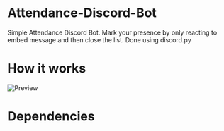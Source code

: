 # Attendance-Discord-Bot
Simple Attendance Discord Bot. Mark your presence by only reacting to embed message and then close the list. Done using discord.py

# How it works
![Preview](https://im4.ezgif.com/tmp/ezgif-4-61d0ba6a29.gif)

# Dependencies
